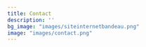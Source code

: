 ```yaml
---
title: Contact
description: ''
bg_image: "images/siteinternetbandeau.png"
image: "images/contact.png"
---
```

